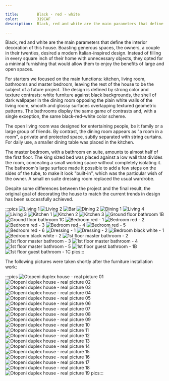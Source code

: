 ```yaml
---

title:        Black - red - white
color:        319CAF
description:  Black, red and white are the main parameters that define the interior decoration of this house. Boasting generous spaces, the owners, a couple in their twenties, desired a modern Italian-inspired design...

---
```

Black, red and white are the main parameters that define the interior decoration of this house. Boasting generous spaces, the owners, a couple in their twenties, desired a modern Italian-inspired design. Instead of filling in every square inch of their home with unnecessary objects, they opted for a minimal furnishing that would allow them to enjoy the benefits of large and open spaces.

For starters we focused on the main functions: kitchen, living room, bathrooms and master bedroom, leaving the rest of the house to be the subject of a future project. The design is defined by strong color and texture contrasts: white furniture against black backgrounds, the shell of dark wallpaper in the dining room opposing the plain white walls of the living room, smooth and glossy surfaces overlapping textured geometric patterns. The bathrooms display the same game of contrasts and, with a single exception, the same black-red-white color scheme.

The open living room was designed for entertaining people, be it family or a large group of friends. By contrast, the dining room appears as "a room in a room", a private and protected space, subtly separated with string curtains. For daily use, a smaller dining table was placed in the kitchen.

The master bedroom, with a bathroom en suite, amounts to almost half of the first floor. The king sized bed was placed against a low wall that divides the room, concealing a small working space without completely isolating it. The bathroom's large surface made it possible to add a few steps on the sides of the tube, to make it look "built-in", which was the particular wish of the owner. A small en suite dressing room replaced the usual wardrobe.

Despite some differences between the project and the final result, the original goal of decorating the house to match the current trends in design has been successfully achieved.

:::pics
![Living 1](jpg)
![Living 2](jpg)
![Bar](jpg)
![Dining 2](jpg)
![Dining 1](jpg)
![Living 4](jpg)
![Living 3](jpg)
![Kitchen 1](jpg)
![Kitchen 2](jpg)
![Kitchen 3](jpg)
![Ground floor bathroom 1B](jpg)
![Ground floor bathroom 1C](jpg)
![Bedroom red - 1](jpg)
![Bedroom red - 2](jpg)
![Bedroom red - 3](jpg)
![Bedroom red - 4](jpg)
![Bedroom red - 5](jpg)
![Bedroom red - 6](jpg)
![Dressing - 1](jpg)
![Dressing - 2](jpg)
![Bedroom black white - 1](jpg)
![Bedroom black white - 2](jpg)
![1st floor master bathroom - 2](jpg)
![1st floor master bathroom - 3](jpg)
![1st floor master bathroom - 4](jpg)
![1st floor master bathroom - 5](jpg)
![1st floor guest bathroom - 1B](jpg)
![1st floor guest bathroom - 1C](jpg)
pics:::

The following pictures were taken shortly after the furniture installation work:

:::pics
![Otopeni duplex house - real picture 01](jpg)
![Otopeni duplex house - real picture 02](jpg)
![Otopeni duplex house - real picture 03](jpg)
![Otopeni duplex house - real picture 04](jpg)
![Otopeni duplex house - real picture 05](jpg)
![Otopeni duplex house - real picture 06](jpg)
![Otopeni duplex house - real picture 07](jpg)
![Otopeni duplex house - real picture 08](jpg)
![Otopeni duplex house - real picture 09](jpg)
![Otopeni duplex house - real picture 10](jpg)
![Otopeni duplex house - real picture 11](jpg)
![Otopeni duplex house - real picture 12](jpg)
![Otopeni duplex house - real picture 13](jpg)
![Otopeni duplex house - real picture 14](jpg)
![Otopeni duplex house - real picture 15](jpg)
![Otopeni duplex house - real picture 16](jpg)
![Otopeni duplex house - real picture 17](jpg)
![Otopeni duplex house - real picture 18](jpg)
![Otopeni duplex house - real picture 19](jpg)
pics:::
